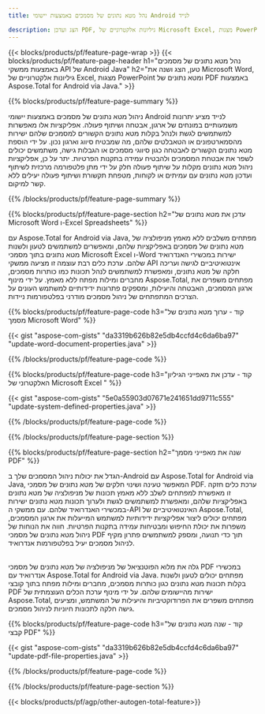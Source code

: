 ```yaml
---
title: נהל מטא נתונים של מסמכים באמצעות יישומי Android לנייד

description: הצג ועדכן PDF, גיליונות אלקטרוניים של Microsoft Excel, מצגות PowerPoint ומטא נתונים של מסמכי Word באמצעות אפליקציית אנדרואיד ניידת.
---
```


{{< blocks/products/pf/feature-page-wrap >}}
{{< blocks/products/pf/feature-page-header h1="נהל מטא נתונים של מסמכים באמצעות ממשקי API של Android Java" h2="טען, הצג ושנה את Microsoft Word, גיליונות אלקטרוניים של Excel, מצגות PowerPoint ומטא נתונים של PDF באמצעות Aspose.Total for Android via Java." >}}

{{% blocks/products/pf/feature-page-summary %}}

ניהול מטא נתונים של מסמכים באמצעות יישומי Android לנייד מציע יתרונות משמעותיים במונחים של ארגון, אבטחה ושיתוף פעולה.  אפליקציות אלו מאפשרות למשתמשים לגשת ולנהל בקלות מטא נתונים הקשורים למסמכים שלהם ישירות מהסמארטפונים או הטאבלטים שלהם, מה שמבטיח סיווג וארגון נכון.  על ידי הוספת מטא נתונים הקשורים לאבטחה כגון סיווגי מסמכים או הגבלות גישה, משתמשים יכולים לשפר את אבטחת המסמכים ולהבטיח עמידה בתקנות הפרטיות.  יתר על כן, אפליקציות ניהול מטא נתונים מקלות על שיתוף פעולה חלק על ידי מתן פלטפורמה מרכזית לשיתוף ועדכון מטא נתונים עם עמיתים או לקוחות, מטפחת תקשורת ושיתוף פעולה יעילים ללא קשר למיקום.  

{{% /blocks/products/pf/feature-page-summary  %}}


{{% blocks/products/pf/feature-page-section  h2="עדכן את מטא נתונים של Microsoft Word ו-Excel Spreadsheets" %}}

עם Aspose.Total for Android via Java, מפתחים משלבים ללא מאמץ מניפולציה של מטא נתונים של מסמכים באפליקציות שלהם, ומאפשרים למשתמשים לטעון ולשנות מטא נתונים בתוך מסמכי Microsoft Excel ו-Word ישירות במכשירי האנדרואיד שלהם.  ערכת כלים רבת עוצמה זו מציעה ממשקי API אינטואיטיביים לגישה ועריכה חלקה של מטא נתונים, ומאפשרת למשתמשים לנהל תכונות כמו כותרות מסמכים, מחברים ומילות מפתח ללא מאמץ.  על ידי מינוף Aspose.Total, מפתחים משפרים את ארגון המסמכים, האבטחה והיעילות, ומספקים פתרונות ידידותיים למשתמש העונים על הצרכים המתפתחים של ניהול מסמכים מודרני בפלטפורמות ניידות.

{{% blocks/products/pf/feature-page-code h3="קוד - ערוך מטא נתונים של מסמך Microsoft Word" %}}

{{< gist "aspose-com-gists" "da3319b626b82e5db4ccfd4c6da6ba97" "update-word-document-properties.java" >}}

{{% /blocks/products/pf/feature-page-code  %}}


{{% blocks/products/pf/feature-page-code h3="קוד - עדכן את מאפייני הגיליון האלקטרוני של Microsoft Excel " %}}

{{< gist "aspose-com-gists" "5e0a55903d07671e241651dd9711c555" "update-system-defined-properties.java" >}}

{{% /blocks/products/pf/feature-page-code  %}}

{{% /blocks/products/pf/feature-page-section %}}


{{% blocks/products/pf/feature-page-section  h2="שנה את מאפייני מסמך PDF" %}}

הגדל את יכולות ניהול המסמכים שלך ב-Android עם Aspose.Total for Android via Java, המאפשר טעינה ושינוי חלקים של מטא נתונים של מסמכי PDF.  ערכת כלים חזקה זו מאפשרת למפתחים לשלב ללא מאמץ תכונות של מניפולציה של מטא נתונים באפליקציות שלהם, ומאפשרת למשתמשים לגשת ולערוך תכונות מטא נתונים ישירות במכשירי האנדרואיד שלהם.  עם ממשקי ה-API האינטואיטיביים של Aspose.Total, מפתחים יכולים ליצור אפליקציות ידידותיות למשתמש המייעלות את ארגון המסמכים, משפרות את יכולת החיפוש ומבטיחות עמידה בתקנות הפרטיות.  חווה את הנוחות של ניהול מטא נתונים של מסמכי PDF תוך כדי תנועה, ומספק למשתמשים פתרון מקיף לניהול מסמכים יעיל בפלטפורמות אנדרואיד. <br /><br />

גלה את מלוא הפוטנציאל של מניפולציה של מטא נתונים של מסמכי PDF במכשירי אנדרואיד עם Aspose.Total for Android via Java.  מפתחים יכולים לטעון ולשנות בקלות תכונות מטא נתונים כגון כותרות מסמכים, מחברים ומילות מפתח בתוך קובצי PDF ישירות מהיישומים שלהם. על ידי מינוף ערכת הכלים העוצמתית של Aspose.Total, מפתחים משפרים את הפרודוקטיביות והיעילות של המשתמש, ומציעים גישה חלקה לתכונות חיוניות לניהול מסמכים.

{{% blocks/products/pf/feature-page-code h3="קוד - שנה מטא נתונים של קבצי PDF" %}}

{{< gist "aspose-com-gists" "da3319b626b82e5db4ccfd4c6da6ba97" "update-pdf-file-properties.java" >}}

{{% /blocks/products/pf/feature-page-code  %}}

{{% /blocks/products/pf/feature-page-section %}}

{{< blocks/products/pf/agp/other-autogen-total-feature>}}